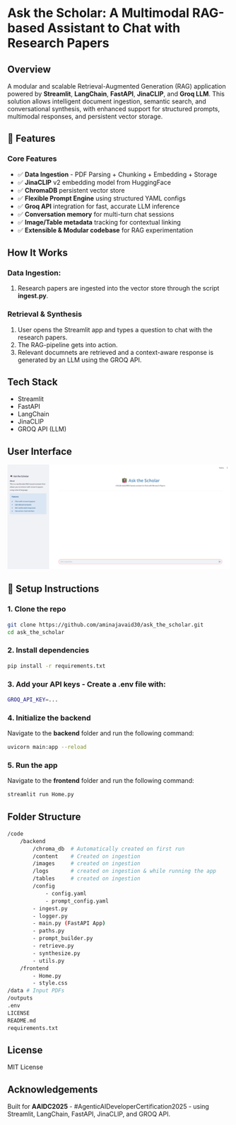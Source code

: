 # Ask the Scholar: A Multimodal RAG-based Assistant to Chat with Research Papers

## Overview
A modular and scalable Retrieval-Augmented Generation (RAG) application powered by **Streamlit**, **LangChain**, **FastAPI**, **JinaCLIP**, and **Groq LLM**. This solution allows intelligent document ingestion, semantic search, and conversational synthesis, with enhanced support for structured prompts, multimodal responses, and persistent vector storage.

## 🚀 Features
### Core Features
- ✅ **Data Ingestion** - PDF Parsing + Chunking + Embedding + Storage
- ✅ **JinaCLIP** v2 embedding model from HuggingFace
- ✅ **ChromaDB** persistent vector store
- ✅ **Flexible Prompt Engine** using structured YAML configs
- ✅ **Groq API** integration for fast, accurate LLM inference
- ✅ **Conversation memory** for multi-turn chat sessions
- ✅ **Image/Table metadata** tracking for contextual linking
- ✅ **Extensible & Modular codebase** for RAG experimentation

## How It Works
### **Data Ingestion**:
1. Research papers are ingested into the vector store through the script **ingest.py**.

### **Retrieval & Synthesis**
1. User opens the Streamlit app and types a question to chat with the research papers.
2. The RAG-pipeline gets into action.
3. Relevant documnets are retrieved and a context-aware response is generated by an LLM using the GROQ API. 

## Tech Stack
- Streamlit
- FastAPI
- LangChain
- JinaCLIP
- GROQ API (LLM)

## User Interface
<img src="images/askthescholar.png">

## 🔧 Setup Instructions
### 1. Clone the repo
```sh
git clone https://github.com/aminajavaid30/ask_the_scholar.git
cd ask_the_scholar
```

### 2. Install dependencies
```sh
pip install -r requirements.txt
```

### 3. **Add your API keys** - Create a .env file with:
```sh
GROQ_API_KEY=...
```

### 4. Initialize the backend
Navigate to the **backend** folder and run the following command:
```sh
uvicorn main:app --reload
```

### 5. Run the app
Navigate to the **frontend** folder and run the following command:
```sh
streamlit run Home.py
```

## Folder Structure
```sh
/code
    /backend
        /chroma_db  # Automatically created on first run
        /content    # Created on ingestion
        /images     # created on ingestion
        /logs       # created on ingestion & while running the app
        /tables     # created on ingestion     
        /config
            - config.yaml
            - prompt_config.yaml
        - ingest.py
        - logger.py
        - main.py (FastAPI App)
        - paths.py
        - prompt_builder.py
        - retrieve.py
        - synthesize.py
        - utils.py
    /frontend
        - Home.py
        - style.css
/data # Input PDFs
/outputs
.env
LICENSE
README.md
requirements.txt
```

## License
MIT License

## Acknowledgements
Built for **AAIDC2025** - #AgenticAIDeveloperCertification2025 - using Streamlit, LangChain, FastAPI, JinaCLIP, and GROQ API.